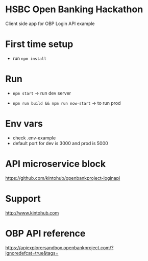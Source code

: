 <p align="center">
<h1>HSBC Open Banking Hackathon</h1>
</p>

Client side app for OBP Login API example

# First time setup

* run `npm install`

# Run

* `npm start` -> run dev server

* `npm run build && npm run now-start` -> to run prod

# Env vars
  - check .env-example
  - default port for dev is 3000 and prod is 5000

# API microservice block
  https://github.com/kintohub/openbankproject-loginapi

# Support

http://www.kintohub.com

# OBP API reference

https://apiexplorersandbox.openbankproject.com/?ignoredefcat=true&tags=
